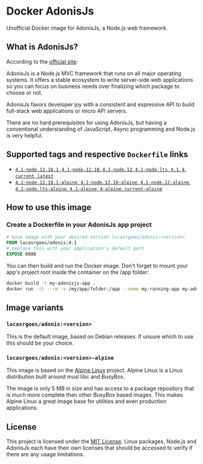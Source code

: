 Docker AdonisJs
===============

Unofficial Docker image for AdonisJs, a Node.js web framework.

## What is AdonisJs?

According to the [official site](https://adonisjs.com/):

AdonisJs is a Node.js MVC framework that runs on all major operating systems. It offers a stable ecosystem to write server-side web applications so you can focus on business needs over finalizing which package to choose or not.

AdonisJs favors developer joy with a consistent and expressive API to build full-stack web applications or micro API servers.

There are no hard prerequisites for using AdonisJs, but having a conventional understanding of JavaScript, Async programming and Node.js is very helpful.

## Supported tags and respective `Dockerfile` links

- [`4.1-node.12.18.1`, `4.1-node.12.18`, `4.1-node.12`, `4.1-node.lts`, `4.1`, `4`, `current`, `latest`](https://https://github.com/LucasRGoes/docker-adonisjs/blob/master/Dockerfile)
- [`4.1-node.12.18.1-alpine`, `4.1-node.12.18-alpine`, `4.1-node.12-alpine`, `4.1-node.lts-alpine`, `4.1-alpine`, `4-alpine`, `current-alpine`](https://github.com/LucasRGoes/docker-adonisjs/blob/master/Dockerfile-alpine)

## How to use this image

### Create a Dockerfile in your AdonisJs app project

```Dockerfile
# base image with your desired version lucasrgoes/adonis:<version>
FROM lucasrgoes/adonis:4.1
# replace this with your application's default port
EXPOSE 8888
```

You can then build and run the Docker image. Don't forget to mount your app's project root inside the container on the /app folder:

```bash
docker build -t my-adonisjs-app .
docker run -it --rm -v /my/app/folder:/app --name my-running-app my-adonisjs-app
```

## Image variants

### ```lucasrgoes/adonis:<version>```

This is the default image, based on Debian releases. If unsure which to use this should be your choice.

### ```lucasrgoes/adonis:<version>-alpine```

This image is based on the [Alpine Linux](https://hub.docker.com/_/alpine) project. Alpine Linux is a Linux distribution built around musl libc and BusyBox.

The image is only 5 MB in size and has access to a package repository that is much more complete than other BusyBox based images. This makes Alpine Linux a great image base for utilities and even production applications.

## License

This project is licensed under the [MIT License](https://github.com/LucasRGoes/docker-adonisjs/blob/master/LICENSE). Linux packages, Node.js and AdonisJs each have their own licenses that should be accessed to verify if there are any usage limitations.
